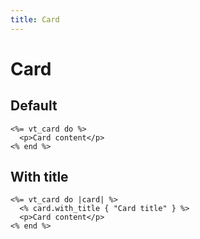 ```yaml
---
title: Card
---
```


# Card

## Default

```erb
<%= vt_card do %>
  <p>Card content</p>
<% end %>
```

## With title

```erb
<%= vt_card do |card| %>
  <% card.with_title { "Card title" } %>
  <p>Card content</p>
<% end %>
```
